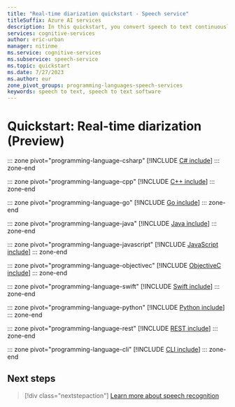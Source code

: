 ```yaml
---
title: "Real-time diarization quickstart - Speech service"
titleSuffix: Azure AI services
description: In this quickstart, you convert speech to text continuously from a file. The service transcribes the speech and identifies one or more speakers.
services: cognitive-services
author: eric-urban
manager: nitinme
ms.service: cognitive-services
ms.subservice: speech-service
ms.topic: quickstart
ms.date: 7/27/2023
ms.author: eur
zone_pivot_groups: programming-languages-speech-services
keywords: speech to text, speech to text software
---
```


# Quickstart: Real-time diarization (Preview)

::: zone pivot="programming-language-csharp"
[!INCLUDE [C# include](includes/quickstarts/stt-diarization/csharp.md)]
::: zone-end

::: zone pivot="programming-language-cpp"
[!INCLUDE [C++ include](includes/quickstarts/stt-diarization/cpp.md)]
::: zone-end

::: zone pivot="programming-language-go"
[!INCLUDE [Go include](includes/quickstarts/stt-diarization/go.md)]
::: zone-end

::: zone pivot="programming-language-java"
[!INCLUDE [Java include](includes/quickstarts/stt-diarization/java.md)]
::: zone-end

::: zone pivot="programming-language-javascript"
[!INCLUDE [JavaScript include](includes/quickstarts/stt-diarization/javascript.md)]
::: zone-end

::: zone pivot="programming-language-objectivec"
[!INCLUDE [ObjectiveC include](includes/quickstarts/stt-diarization/objectivec.md)]
::: zone-end

::: zone pivot="programming-language-swift"
[!INCLUDE [Swift include](includes/quickstarts/stt-diarization/swift.md)]
::: zone-end

::: zone pivot="programming-language-python"
[!INCLUDE [Python include](includes/quickstarts/stt-diarization/python.md)]
::: zone-end

::: zone pivot="programming-language-rest"
[!INCLUDE [REST include](includes/quickstarts/stt-diarization/rest.md)]
::: zone-end

::: zone pivot="programming-language-cli"
[!INCLUDE [CLI include](includes/quickstarts/stt-diarization/cli.md)]
::: zone-end


## Next steps

> [!div class="nextstepaction"]
> [Learn more about speech recognition](how-to-recognize-speech.md)
